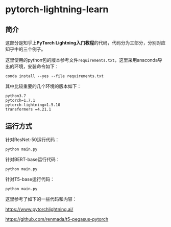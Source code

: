 # pytorch-lightning-learn

## 简介

这部分是知乎上**PyTorch Lightning入门教程**的代码，代码分为三部分，分别对应知乎中的三个例子。

这里使用的python包的版本参考文件`requirements.txt`，这里采用anaconda导出的环境，安装命令如下：

```
conda install --yes --file requirements.txt
```

其中比较重要的几个环境的版本如下：
```
python3.7
pytorch=1.7.1
pytorch-lightning=1.5.10
transformers =4.21.1
```

## 运行方式

针对ResNet-50运行代码：

```
python main.py
```

针对BERT-base运行代码：

```
python main.py
```

针对T5-base运行代码：

```
python main.py
```


这里参考了如下的一些代码和内容：

https://www.pytorchlightning.ai/

https://github.com/renmada/t5-pegasus-pytorch
